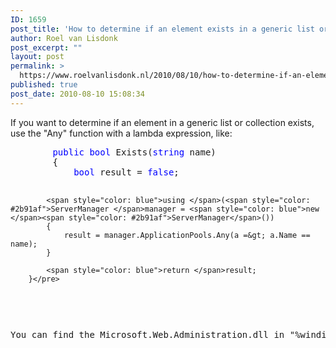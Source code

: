 ```yaml
---
ID: 1659
post_title: 'How to determine if an element exists in a generic list or collection with LINQ and C#'
author: Roel van Lisdonk
post_excerpt: ""
layout: post
permalink: >
  https://www.roelvanlisdonk.nl/2010/08/10/how-to-determine-if-an-element-exists-in-a-generic-list-or-collection-with-linq-and-c/
published: true
post_date: 2010-08-10 15:08:34
---
```

<p>If you want to determine if an element in a generic list or collection exists, use the &quot;Any&quot; function with a lambda expression, like:</p>  <pre class="code"><span style="color: blue">        public bool </span>Exists(<span style="color: blue">string </span>name)
        {
            <span style="color: blue">bool </span>result = <span style="color: blue">false</span>;

            <span style="color: blue">using </span>(<span style="color: #2b91af">ServerManager </span>manager = <span style="color: blue">new </span><span style="color: #2b91af">ServerManager</span>())
            {
                result = manager.ApplicationPools.Any(a =&gt; a.Name == name);
            }

            <span style="color: blue">return </span>result;
        }</pre>
<a href="http://11011.net/software/vspaste"></a>

<p>You can find the Microsoft.Web.Administration.dll in &quot;%windir%\System32\inetsrv&quot;.</p>
